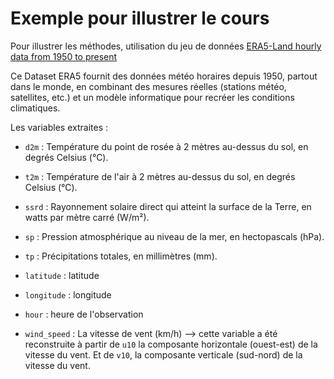 # Exemple pour illustrer le cours
Pour illustrer les méthodes, utilisation du jeu de données [ERA5-Land hourly data from 1950 to present](https://cds.climate.copernicus.eu/datasets/reanalysis-era5-land?tab=download)

Ce Dataset ERA5 fournit des données météo horaires depuis 1950, partout dans le monde, en combinant des mesures réelles (stations météo, satellites, etc.) et un modèle informatique pour recréer les conditions climatiques.

Les variables extraites :
- `d2m` : Température du point de rosée à 2 mètres au-dessus du sol, en degrés Celsius (°C).
- `t2m` : Température de l'air à 2 mètres au-dessus du sol, en degrés Celsius (°C).
- `ssrd` : Rayonnement solaire direct qui atteint la surface de la Terre, en watts par mètre carré (W/m²).
- `sp` : Pression atmosphérique au niveau de la mer, en hectopascals (hPa).
- `tp` : Précipitations totales, en millimètres (mm).
- `latitude` : latitude
- `longitude` : longitude
- `hour` : heure de l'observation

- `wind_speed` : La vitesse de vent (km/h) --> cette variable a été reconstruite à partir de `u10` la composante horizontale (ouest-est) de la vitesse du vent. Et de `v10`, la composante verticale (sud-nord) de la vitesse du vent.